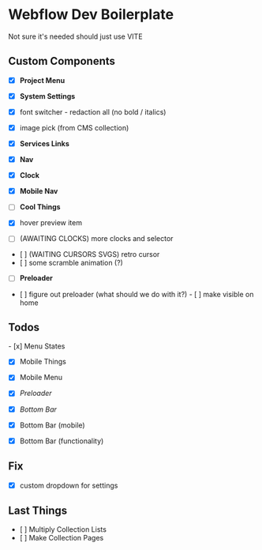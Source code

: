 # Webflow Dev Boilerplate

Not sure it's needed should just use VITE

## Custom Components

- [x] **Project Menu**

- [x] **System Settings**
- [x] font switcher - redaction all (no bold / italics)
- [x] image pick (from CMS collection)

- [x] **Services Links**

- [x] **Nav**

- [x] **Clock**

- [x] **Mobile Nav**

- [ ] **Cool Things**
- [x] hover preview item
- [ ] (AWAITING CLOCKS) more clocks and selector
- [ ] (WAITING CURSORS SVGS) retro cursor
- [ ] some scramble animation (?)

- [ ] **Preloader**
- [ ] figure out preloader (what should we do with it?)
  - [ ] make visible on home

## Todos

- [x] Menu States

- [x] Mobile Things

- [x] Mobile Menu

- [x] _Preloader_

- [x] _Bottom Bar_
- [x] Bottom Bar (mobile)
- [x] Bottom Bar (functionality)

## Fix

- [x] custom dropdown for settings

## Last Things

- [ ] Multiply Collection Lists
- [ ] Make Collection Pages
